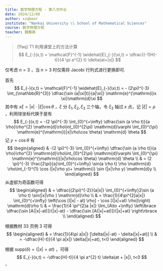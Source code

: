 ```yaml
---
title: 数学物理方程 - 第八次作业
date: 2024/12/08
author: xzqbear
institute: "Nankai University \\ School of Mathematical Sciences"
course: 数学物理方程
teacher: 魏雅薇
---
```



>[!faq] T1
>利用课堂上的方法计算
>$$ E_{-}(x,t) = \mathcal{F}^{-1} \widehat{E}_{-}(\xi,t) = \dfrac{(-1)H(-t)}{4 \pi a^{2} t} \delta(at+|x|) $$

仅考虑 $n=3$ ，当 $n >3$ 时仅需将 Jacobi 行列式进行更换即可.

首先
$$
E_{-}(x,t) = \mathcal{F}^{-1} \widehat{E}_{-}(\xi,t) = - (2\pi)^{-3} \int_{\mathbb{R}^{3}} \dfrac{\sin (a|\xi|t)}{a|\xi|} \mathrm{e}^{\mathrm{i}x \xi}\mathrm{d}\xi
$$
其中有 $x \xi = |x|\cdot|\xi|\cos \theta$ ，$\xi$ 分 $\xi_{1},\xi_{2},\xi_{3}$ 三个轴，令 $\xi_{3}$ 轴过 $x$ 点，记 $|\xi| = \rho$ ，利用球坐标代换于是有
$$
E_{-}(x,t) = -(2 \pi)^{-3} \int_{0}^{+\infty} \dfrac{\sin (a \rho t)}{a \rho}\rho^{2} \mathrm{d}\rho\int_{0}^{2\pi} \mathrm{d}\varphi \int_{0}^{\pi} \mathrm{e}^{\mathrm{i}|x|\rho\cos \theta} \mathrm{d} \theta
$$
记 $y = \cos \theta$ 有
$$
\begin{aligned}
& -(2 \pi)^{-3} \int_{0}^{+\infty} \dfrac{\sin (a \rho t)}{a \rho}\rho^{2} \mathrm{d}\rho\int_{0}^{2\pi} \mathrm{d}\varphi \int_{0}^{\pi} \mathrm{e}^{\mathrm{i}|x|\rho\cos \theta} \mathrm{d} \theta \\
& = (2 \pi)^{-3} \frac{2\pi}{a}\int_{0}^{+\infty} \sin(a \rho t) \rho \mathrm{d} \rho\int_{-1}^{1} \cos (|x|\rho y)+ \mathrm{i} \sin (|x|\rho y) \mathrm{d}y \\
\end{aligned}
$$
从虚部为奇函数可得
$$
\begin{aligned}
& = \dfrac{(2\pi)^{-2}}{a|x|} \int_{0}^{+\infty}2\sin (a \rho t) \sin(|x|\rho ) \mathrm{d}\rho \\
& = \frac{1}{4\pi^{2}a|x|} \int_{0}^{+\infty} \left(\cos [(|x| - at) \rho] - \cos [(|x|+at) \rho]\right) \mathrm{d}\rho \\
& = \frac{1}{4 \pi^{2}a |x|} \lim_{A\to +\infty}  \left\lbrace \dfrac{\sin [A(|x|-at)]}{|x|-at} - \dfrac{\sin [A(|x|+at)]}{|x|+at} \right\rbrace  \\
\end{aligned}
$$

根据教材 33 页例 3 可得
$$
\begin{aligned}
& = \frac{1}{4\pi a|x|} [\delta(|x|-at) - \delta(|x|+at)] \\
& = -\dfrac{H(-t)}{4 \pi a|x|} \delta(|x|+at), t<0
\end{aligned}
$$

根据 $\mathrm{supp}(\delta) = \left\lbrace |x| = at \right\rbrace$ ，可得
$$
E_{-}(x,t) = -\dfrac{H(-t)}{4 \pi a^{2} t} \delta(at + |x|), t<0
$$
$\square$




